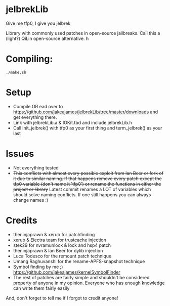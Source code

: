 # jelbrekLib
Give me tfp0, I give you jelbrek

Library with commonly used patches in open-source jailbreaks. Call this a (light?) QiLin open-source alternative.
h
# Compiling:

    ./make.sh
    
# Setup

- Compile OR ead over to https://github.com/jakeajames/jelbrekLib/tree/master/downloads and get everything there. 
- Link with jelbrekLib.a & IOKit.tbd and include jelbrekLib.h
- Call init_jelbrek() with tfp0 as your first thing and term_jelbrek() as your last

# Issues

- Not everything tested
- ~~This conflicts with almost every possible exploit from Ian Beer or fork of it due to similar naming. If that happens remove every patch except the tfp0 variable (don't name it 'tfp0') or rename the functions in either the project or library~~ Latest commit renames a LOT of variables which should solve naming conflicts. If one still happens you can always change names :)

# Credits

- theninjaprawn & xerub for patchfinding
- xerub & Electra team for trustcache injection
- stek29 for nvramunlock & lock and hsp4 patch
- theninjaprawn & Ian Beer for dylib injection
- Luca Todesco for the remount patch technique
- Umang Raghuvanshi for the rename-APFS-snapshot technique
- Symbol finding by me ;) https://github.com/jakeajames/kernelSymbolFinder
- The rest of patches are fairly simple and shouldn't be considered property of anyone in my opinion. Everyone who has enough knowledge can write them fairly easily

And, don't forget to tell me if I forgot to credit anyone!
